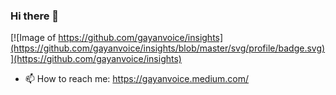 ### Hi there 👋 
[![Image of https://github.com/gayanvoice/insights](https://github.com/gayanvoice/insights/blob/master/svg/profile/badge.svg)](https://github.com/gayanvoice/insights)

- 📫 How to reach me: https://gayanvoice.medium.com/



<!--
**gayanvoice/gayanvoice** is a ✨ _special_ ✨ repository because its `README.md` (this file) appears on your GitHub profile.

Here are some ideas to get you started:

- 🔭 I’m currently working on ...
- 🌱 I’m currently learning ...
- 👯 I’m looking to collaborate on ...
- 🤔 I’m looking for help with ...
- 💬 Ask me about ...
- 📫 How to reach me: ...
- 😄 Pronouns: ...
- ⚡ Fun fact: ...
-->
